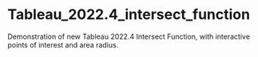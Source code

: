 # Tableau_2022.4_intersect_function
Demonstration of new Tableau 2022.4 Intersect Function, with interactive points of interest and area radius.
